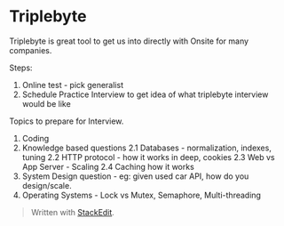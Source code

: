 # Triplebyte

Triplebyte is great tool to get us into directly with Onsite for many companies.

Steps:
1. Online test - pick generalist
2. Schedule Practice Interview to get idea of what triplebyte interview would be like

Topics to prepare for Interview.

1. Coding
2. Knowledge based questions
2.1 Databases - normalization, indexes, tuning
2.2 HTTP protocol - how it works in deep, cookies
2.3 Web vs App Server - Scaling
2.4 Caching how it works
3. System Design question - eg: given used car API, how do you design/scale.
4. Operating Systems - Lock vs Mutex, Semaphore, Multi-threading
> Written with [StackEdit](https://stackedit.io/).
<!--stackedit_data:
eyJoaXN0b3J5IjpbLTU1OTYyOTcwOV19
-->